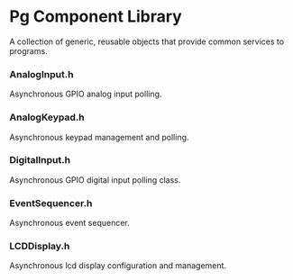 # Pg Component Library
A collection of generic, reusable objects that provide common services to programs.

### AnalogInput.h
Asynchronous GPIO analog input polling.

### AnalogKeypad.h 
Asynchronous keypad management and polling.

### DigitalInput.h 
Asynchronous GPIO digital input polling class.

### EventSequencer.h 
Asynchronous event sequencer.

### LCDDisplay.h 
Asynchronous lcd display configuration and management.
